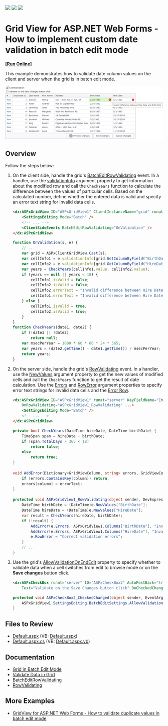 <!-- default badges list -->
![](https://img.shields.io/endpoint?url=https://codecentral.devexpress.com/api/v1/VersionRange/128534716/14.1.8%2B)
[![](https://img.shields.io/badge/Open_in_DevExpress_Support_Center-FF7200?style=flat-square&logo=DevExpress&logoColor=white)](https://supportcenter.devexpress.com/ticket/details/T171182)
[![](https://img.shields.io/badge/📖_How_to_use_DevExpress_Examples-e9f6fc?style=flat-square)](https://docs.devexpress.com/GeneralInformation/403183)
<!-- default badges end -->
# Grid View for ASP.NET Web Forms - How to implement custom date validation in batch edit mode
<!-- run online -->
**[[Run Online]](https://codecentral.devexpress.com/128534716/)**
<!-- run online end -->

This example demonstrates how to validate date column values on the client and server when the grid is in batch edit mode.

![dateValidation](images/dateValidation.png)

## Overview

Follow the steps below:

1. On the client side, handle the grid's [BatchEditRowValidating](https://docs.devexpress.com/AspNet/js-ASPxClientGridView.BatchEditRowValidating) event. In a handler, use the [validationInfo](https://docs.devexpress.com/AspNet/js-ASPxClientGridViewBatchEditRowValidatingEventArgs.validationInfo) argument property to get information about the modified row and call the `CheckYears` function to calculate the difference between the values of particular cells. Based on the calculated number, define whether the entered data is valid and specify an error text string for invalid data cells.

    ```aspx
    <dx:ASPxGridView ID="ASPxGridView1" ClientInstanceName="grid" runat="server" KeyFieldName="EmployeeID">
        <SettingsEditing Mode="Batch" />
        <!-- ... -->
        <ClientSideEvents BatchEditRowValidating="OnValidation" />
    </dx:ASPxGridView>
    ```

    ```js
    function OnValidation(s, e) {
        // ...
        var grid = ASPxClientGridView.Cast(s);
        var cellInfo1 = e.validationInfo[grid.GetColumnByField("BirthDate").index];
        var cellInfo2 = e.validationInfo[grid.GetColumnByField("HireDate").index];
        var years = CheckYears(cellInfo1.value, cellInfo2.value);
        if (years == null || years < 18) {
            cellInfo1.isValid = false;
            cellInfo2.isValid = false;
            cellInfo2.errorText = "Invalid difference between Hire Date and Birth Date";
            cellInfo1.errorText = "Invalid difference between Hire Date and Birth Date";
        } else {
            cellInfo1.isValid = true;
            cellInfo2.isValid = true;
        }
    }
    function CheckYears(date1, date2) {
        if (!date1 || !date2)
            return null;
        var msecPerYear = 1000 * 60 * 60 * 24 * 365;
        var years = (date2.getTime() - date1.getTime()) / msecPerYear;
        return years;
    }
    ```

2. On the server side, handle the grid's [RowValidating](https://docs.devexpress.com/AspNet/DevExpress.Web.ASPxGridView.RowValidating) event. In a handler, use the [NewValues](https://docs.devexpress.com/AspNet/DevExpress.Web.ASPxGridDataValidationEventArgs.NewValues) argument property to get the new values of modified cells and call the `CheckYears` function to get the result of date calculation. Use the [Errors](https://docs.devexpress.com/AspNet/DevExpress.Web.Data.ASPxDataValidationEventArgs.Errors) and [RowError](https://docs.devexpress.com/AspNet/DevExpress.Web.Data.ASPxDataValidationEventArgs.RowError) argument properties to specify error text strings for invalid data cells and the [Error Row](https://docs.devexpress.com/AspNet/3775/components/grid-view/visual-elements/error-row).

    ```aspx
    <dx:ASPxGridView ID="ASPxGridView1" runat="server" KeyFieldName="EmployeeID"
        OnRowValidating="ASPxGridView1_RowValidating" ...>
        <SettingsEditing Mode="Batch" />
        <!-- ... -->
    </dx:ASPxGridView>
    ```

    ```csharp
    private bool CheckYears(DateTime hireDate, DateTime birthDate) {
        TimeSpan span = hireDate - birthDate;
        if (span.TotalDays / 365 < 18)
            return false;
        else
            return true;
    }

    void AddError(Dictionary<GridViewColumn, string> errors, GridViewColumn column, string errorText) {
        if (errors.ContainsKey(column)) return;
        errors[column] = errorText;
    }

    protected void ASPxGridView1_RowValidating(object sender, DevExpress.Web.Data.ASPxDataValidationEventArgs e) {
        DateTime birthDate = (DateTime)e.NewValues["BirthDate"];
        DateTime hireDate = (DateTime)e.NewValues["HireDate"];
        var result = CheckYears(hireDate, birthDate);
        if (!result) {
            AddError(e.Errors, ASPxGridView1.Columns["BirthDate"], "Invalid difference between Hire Date and Birth Date");
            AddError(e.Errors, ASPxGridView1.Columns["HireDate"], "Invalid difference between Hire Date and Birth Date");
            e.RowError = "Correct validation errors";
        }
        // ...
    }
    ```

3. Use the grid's [AllowValidationOnEndEdit](https://docs.devexpress.com/AspNet/DevExpress.Web.GridBatchEditSettings.AllowValidationOnEndEdit) property to specify whether to validate data when a cell switches from edit to browse mode or on the **Save changes** button click.

    ```aspx
    <dx:ASPxCheckBox runat="server" ID="ASPxCheckBox2" AutoPostBack="true" Checked="false"
        Text="Validate on the Save Changes button click" OnCheckedChanged="ASPxCheckBox2_CheckedChanged" />
    ```

    ```csharp
    protected void ASPxCheckBox2_CheckedChanged(object sender, EventArgs e) {
        ASPxGridView1.SettingsEditing.BatchEditSettings.AllowValidationOnEndEdit = !ASPxCheckBox2.Checked;
    }
    ```

## Files to Review

* [Default.aspx](./CS/WebSite/Default.aspx) (VB: [Default.aspx](./VB/WebSite/Default.aspx))
* [Default.aspx.cs](./CS/WebSite/Default.aspx.cs) (VB: [Default.aspx.vb](./VB/WebSite/Default.aspx.vb))

## Documentation

* [Grid in Batch Edit Mode](https://docs.devexpress.com/AspNet/16443/components/grid-view/concepts/edit-data/batch-edit-mode)
* [Validate Data in Grid](https://docs.devexpress.com/AspNet/3747/components/grid-view/concepts/edit-data/validate-grid-data)
* [BatchEditRowValidating](https://docs.devexpress.com/AspNet/js-ASPxClientGridView.BatchEditRowValidating)
* [RowValidating](https://docs.devexpress.com/AspNet/DevExpress.Web.ASPxGridView.RowValidating)

## More Examples

* [GridView for ASP.NET Web Forms - How to validate duplicate values in batch edit mode](https://github.com/DevExpress-Examples/asp-net-web-forms-grid-validate-duplicate-values-in-batch-edit-mode)
